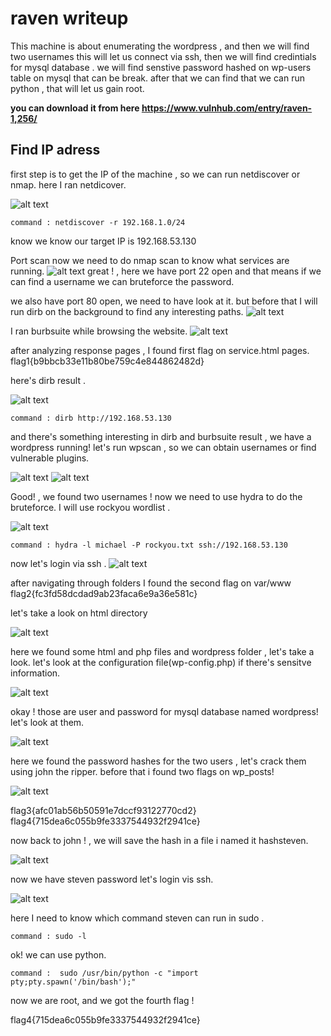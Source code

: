 # raven writeup


This machine is about enumerating the wordpress , and then we will find two usernames this will let us connect via ssh,
then we will find credintials for mysql database . we will find senstive password hashed on wp-users table on mysql that can be break.
after that we can find that we can run python , that will let us gain root.


**you can download it from here https://www.vulnhub.com/entry/raven-1,256/**

## Find  IP adress
first step is to get the IP of the machine , so we can run netdiscover or nmap.
here I ran netdicover.

![alt text](https://github.com/samar-yassin/writeups/blob/main/vulnhub/photos/netdiscover.png?raw=true)
```
command : netdiscover -r 192.168.1.0/24
```
know we know our target IP is 192.168.53.130

Port scan
now we need to do nmap scan to know what services are running.
![alt text](https://github.com/samar-yassin/writeups/blob/main/vulnhub/photos/nmap-A.png?raw=true)
great ! , here we have port 22 open and that means if we can find a username we can bruteforce the password.

we also have port 80 open, we need to have look at it.
but before that I will run dirb on the background to find any interesting paths.
![alt text](https://github.com/samar-yassin/writeups/blob/main/vulnhub/photos/website.png?raw=true)



I ran burbsuite while browsing the website.
![alt text](https://github.com/samar-yassin/writeups/blob/main/vulnhub/photos/burbsuite.png?raw=true)



after analyzing response pages , I found first flag on service.html pages.
flag1{b9bbcb33e11b80be759c4e844862482d}

here's dirb result .

![alt text](https://github.com/samar-yassin/writeups/blob/main/vulnhub/photos/dirb.png?raw=true)

```
command : dirb http://192.168.53.130
```


and there's something interesting in dirb and burbsuite result , we have a wordpress running!
let's run wpscan , so we can obtain usernames or find vulnerable plugins.

![alt text](https://github.com/samar-yassin/writeups/blob/main/vulnhub/photos/wpscan.png?raw=true)
![alt text](https://github.com/samar-yassin/writeups/blob/main/vulnhub/photos/wpscan2.png?raw=true)

Good! , we found two usernames !
now we need to use hydra to do the bruteforce.
I will use rockyou wordlist .

![alt text](https://github.com/samar-yassin/writeups/blob/main/vulnhub/photos/hydra.png?raw=true)
```
command : hydra -l michael -P rockyou.txt ssh://192.168.53.130
```

now let's login via ssh .
![alt text](https://github.com/samar-yassin/writeups/blob/main/vulnhub/photos/michaelssh.png?raw=true)


after navigating through folders I found the second flag on var/www
flag2{fc3fd58dcdad9ab23faca6e9a36e581c}                                                                                                           

let's take a look on html directory

![alt text](https://github.com/samar-yassin/writeups/blob/main/vulnhub/photos/config.png?raw=true)

here we found some html and php files and wordpress folder , let's take a look.
let's look at the configuration file(wp-config.php) if there's sensitve information.

![alt text](https://github.com/samar-yassin/writeups/blob/main/vulnhub/photos/db.png?raw=true)


okay ! those are user and password for mysql database named wordpress!
let's look at them.

![alt text](https://github.com/samar-yassin/writeups/blob/main/vulnhub/photos/wpusers.png?raw=true)


here we found the password hashes for the two users , let's crack them using john the ripper.
before that i found two flags on wp_posts!

![alt text](https://github.com/samar-yassin/writeups/blob/main/vulnhub/photos/flag3&4.png?raw=true)

flag3{afc01ab56b50591e7dccf93122770cd2}
flag4{715dea6c055b9fe3337544932f2941ce}

now back to john ! , we will save the hash in a file i named it hashsteven.

![alt text](https://github.com/samar-yassin/writeups/blob/main/vulnhub/photos/john.png?raw=true)


now we have steven password let's login vis ssh.


![alt text](https://github.com/samar-yassin/writeups/blob/main/vulnhub/photos/stevenssh.png?raw=true)


here I need to know which command steven can run in sudo .
```
command : sudo -l
```

ok! we can use python.
```
command :  sudo /usr/bin/python -c "import pty;pty.spawn('/bin/bash');"
```

now we are root, and we got the fourth flag !

flag4{715dea6c055b9fe3337544932f2941ce}
